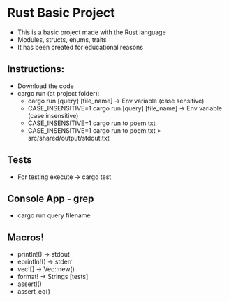# Rust Basic Project
* This is a basic project made with the Rust language
* Modules, structs, enums, traits
* It has been created for educational reasons

## Instructions:
* Download the code
* cargo run (at project folder):
    * cargo run [query] [file_name] -> Env variable (case sensitive)
    * CASE_INSENSITIVE=1 cargo run [query] [file_name] -> Env variable (case insensitive)
    * CASE_INSENSITIVE=1 cargo run to poem.txt
    * CASE_INSENSITIVE=1 cargo run to poem.txt > src/shared/output/stdout.txt

## Tests
* For testing execute -> cargo test

## Console App - grep
* cargo run query filename

## Macros!
* println!()    -> stdout
* eprintln!()   -> stderr
* vec![]        -> Vec::new()
* format!       -> Strings
[tests]
* assert!()
* assert_eq()